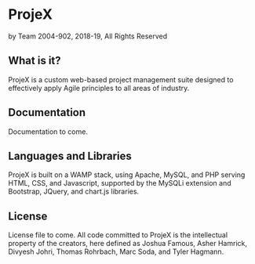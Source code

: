 # ProjeX
by Team 2004-902, 2018-19, All Rights Reserved

## What is it?
ProjeX is a custom web-based project management suite designed to effectively apply Agile principles to all areas of industry.

## Documentation
Documentation to come.

## Languages and Libraries
ProjeX is built on a WAMP stack, using Apache, MySQL, and PHP serving HTML, CSS, and Javascript, supported by the MySQLi extension and Bootstrap, JQuery, and chart.js libraries.

## License
License file to come. All code committed to ProjeX is the intellectual property of the creators, here defined as Joshua Famous, Asher Hamrick, Divyesh Johri, Thomas Rohrbach, Marc Soda, and Tyler Hagmann.
